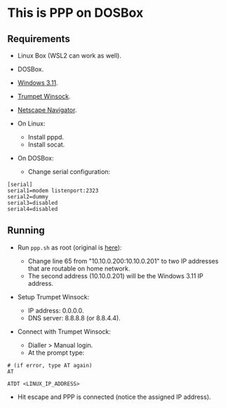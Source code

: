 # This is PPP on DOSBox

## Requirements

* Linux Box (WSL2 can work as well).
* DOSBox.
* [Windows 3.11](https://winworldpc.com/product/windows-3/311).
* [Trumpet Winsock](https://winworldpc.com/product/trumpet-winsock/3x).
* [Netscape Navigator](https://winworldpc.com/product/netscape-navigator/2x).

* On Linux:
  * Install pppd.
  * Install socat.

* On DOSBox:  
  * Change serial configuration:

```
[serial]
serial1=modem listenport:2323
serial2=dummy
serial3=disabled
serial4=disabled
```

## Running

* Run `ppp.sh` as root (original is [here](https://gist.github.com/mainframed/2300903d9cc259a2a2ab431ca152dffc)):

  * Change line 65 from "10.10.0.200:10.10.0.201" to two IP addresses that are routable on home network.
  * The second address (10.10.0.201) will be the Windows 3.11 IP address.

* Setup Trumpet Winsock:

  * IP address: 0.0.0.0.
  * DNS server: 8.8.8.8 (or 8.8.4.4).

* Connect with Trumpet Winsock:
  * Dialler > Manual login.
  * At the prompt type:

```
# (if error, type AT again)
AT

ATDT <LINUX_IP_ADDRESS>
```

  * Hit escape and PPP is connected (notice the assigned IP address).
